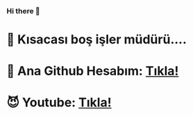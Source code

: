 ### Hi there 👋

# 👊 Kısacası boş işler müdürü....

# 👾 Ana Github Hesabım: [Tıkla!](https://www.github.com/zkaanstrqfe)

# 😈 Youtube: [Tıkla!](https://youtube.com/c/kaanxd)
